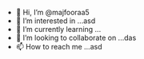 - 👋 Hi, I’m @majfooraa5
- 👀 I’m interested in ...asd
- 🌱 I’m currently learning ...
- 💞️ I’m looking to collaborate on ...das
- 📫 How to reach me ...asd

<!---
majfooraa5/majfooraa5 is a ✨ special ✨ repository because its `README.md` (this file) appears on your GitHub profile.
You can click the Preview link to take a look at your changes.
--->
